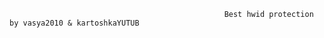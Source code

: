                                                     Best hwid protection by vasya2010 & kartoshkaYUTUB

